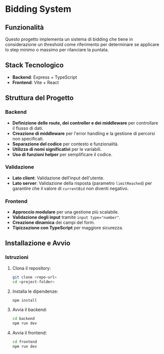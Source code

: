 # Bidding System

## Funzionalità

Questo progetto implementa un sistema di bidding che tiene in considerazione un threshold come riferimento per determinare se applicare lo step minimo o massimo per rilanciare la puntata.

## Stack Tecnologico

- **Backend**: Express + TypeScript
- **Frontend**: Vite + React

## Struttura del Progetto

### Backend

- **Definizione delle route, dei controller e dei middleware** per controllare il flusso di dati.
- **Creazione di middleware** per l'error handling e la gestione di percorsi non specificati.
- **Separazione del codice** per contesto e funzionalità.
- **Utilizzo di nomi significativi** per le variabili.
- **Uso di funzioni helper** per semplificare il codice.

### Validazione

- **Lato client**: Validazione dell'input dell'utente.
- **Lato server**: Validazione della risposta (parametro `limitReached`) per garantire che il valore di `currentBid` non diventi negativo.

### Frontend

- **Approccio modulare** per una gestione più scalabile.
- **Validazione degli input** tramite `input type="number"`.
- **Creazione dinamica** dei campi del form.
- **Tipizzazione con TypeScript** per maggiore sicurezza.

## Installazione e Avvio

### Istruzioni

1. Clona il repository:

   ```sh
   git clone <repo-url>
   cd <project-folder>
   ```

2. Installa le dipendenze:

   ```sh
   npm install
   ```

3. Avvia il backend:

   ```sh
   cd backend
   npm run dev
   ```

4. Avvia il frontend:
   ```sh
   cd frontend
   npm run dev
   ```
